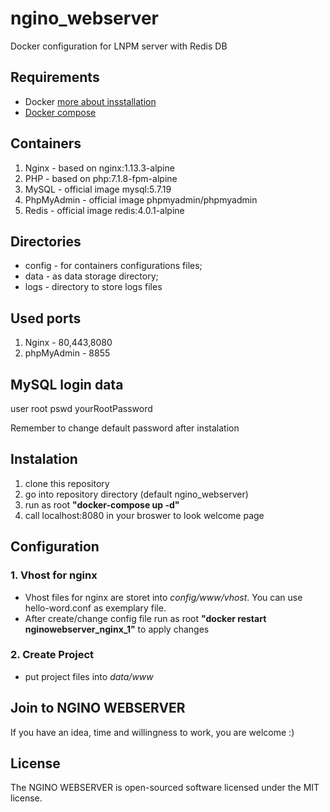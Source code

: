 # ngino_webserver
Docker configuration for LNPM server with Redis DB


## Requirements
* Docker [more about insstallation](https://docs.docker.com/engine/installation)
* [Docker compose](https://github.com/docker/compose)


## Containers
1. Nginx    - based on nginx:1.13.3-alpine
2. PHP      - based on php:7.1.8-fpm-alpine
3. MySQL    - official image mysql:5.7.19
4. PhpMyAdmin - official image phpmyadmin/phpmyadmin
5. Redis    - official image redis:4.0.1-alpine

## Directories
* config - for containers configurations files;
* data - as data storage directory;
* logs - directory to store logs files

## Used ports
1. Nginx    - 80,443,8080
2. phpMyAdmin - 8855

## MySQL login data
user root
pswd yourRootPassword

Remember to change default password after instalation

## Instalation
1. clone this repository
2. go into repository directory (default ngino_webserver)
3. run as root **"docker-compose up -d"**
4. call localhost:8080 in your broswer to look welcome page

## Configuration
### 1. Vhost for nginx
  * Vhost files for nginx are storet into *config/www/vhost*. You can use hello-word.conf as exemplary file. 
  * After create/change config file run as root **"docker restart nginowebserver_nginx_1"** to apply changes
### 2. Create Project
* put project files into *data/www*

## Join to NGINO WEBSERVER

If you have an idea, time and willingness to work, you are welcome :)


## License

The NGINO WEBSERVER is open-sourced software licensed under the MIT license.
